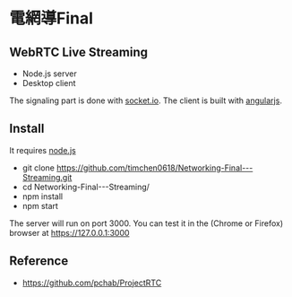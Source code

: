 # 電網導Final

## WebRTC Live Streaming

- Node.js server
- Desktop client

The signaling part is done with [socket.io](socket.io).
The client is built with [angularjs](https://angularjs.org/).

## Install

It requires [node.js](http://nodejs.org/download/)

* git clone https://github.com/timchen0618/Networking-Final---Streaming.git
* cd Networking-Final---Streaming/
* npm install
* npm start

The server will run on port 3000.
You can test it in the (Chrome or Firefox) browser at https://127.0.0.1:3000


## Reference
* https://github.com/pchab/ProjectRTC
